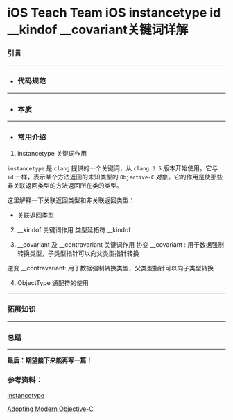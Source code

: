 # iOS Teach Team iOS instancetype id __kindof __covariant关键词详解

### 引言

---
* ### 代码规范

---
* ### 本质

---
* ### 常用介绍
1. instancetype 关键词作用

 `instancetype` 是 `clang` 提供的一个关键词，从 `clang 3.5` 版本开始使用。它与 `id` 一样，表示某个方法返回的未知类型的 `Objective-C` 对象。它的作用是使那些非关联返回类型的方法返回所在类的类型。

 这里解释一下关联返回类型和非关联返回类型：
 * 关联返回类型


 
2. __kindof 关键词作用
类型延拓符 __kindof

3. __covariant 及 __contravariant 关键词作用
协变 __covariant : 用于数据强制转换类型，子类型指针可以向父类型指针转换

逆变 __contravariant: 用于数据强制转换类型，父类型指针可以向子类型转换


4. ObjectType 通配符的使用
---
### 拓展知识

---
### 总结


---
**最后：期望接下来能再写一篇！**

### 参考资料：

[instancetype](https://nshipster.com/instancetype/)

[Adopting Modern Objective-C](https://developer.apple.com/library/archive/releasenotes/ObjectiveC/ModernizationObjC/AdoptingModernObjective-C/AdoptingModernObjective-C.html)